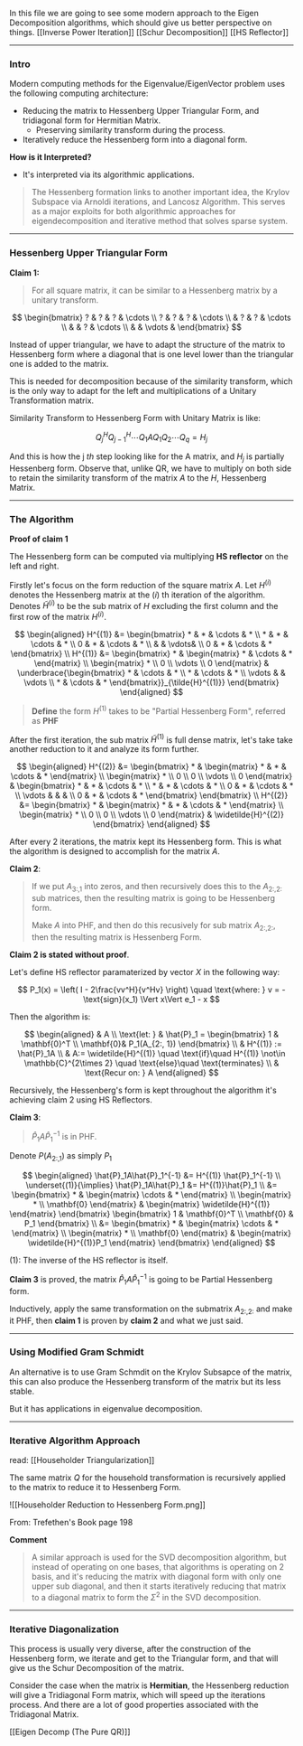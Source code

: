 In this file we are going to see some modern approach to the Eigen Decomposition algorithms, which should give us better perspective on things. 
[[Inverse Power Iteration]]
[[Schur Decomposition]] 
[[HS Reflector]]

---

### **Intro**


Modern computing methods for the Eigenvalue/EigenVector problem uses the following computing architecture: 

* Reducing the matrix to Hessenberg Upper Triangular Form, and tridiagonal form for Hermitian Matrix. 
	* Preserving similarity transform during the process. 
* Iteratively reduce the Hessenberg form into a diagonal form. 

**How is it Interpreted?**

* It's interpreted via its algorithmic applications. 

> The Hessenberg formation links to another important idea, the Krylov Subspace via Arnoldi iterations, and Lancosz Algorithm.
> This serves as a major exploits for both algorithmic approaches for eigendecomposition and iterative method that solves sparse system. 


---

### **Hessenberg Upper Triangular Form**

**Claim 1:** 
> For all square matrix, it can be similar to a Hessenberg matrix by a unitary transform. 

$$
\begin{bmatrix}
	? & ? & ? & \cdots
	\\
	? & ? & ? & \cdots 
	\\
	  & ? & ? & \cdots
	\\
 	  &   & ? & \cdots
	\\
	  &   &  \vdots &
\end{bmatrix}
$$

Instead of upper triangular, we have to adapt the structure of the matrix to Hessenberg form where a diagonal that is one level lower than the triangular one is added to the matrix. 

This is needed for decomposition because of the similarity transform, which is the only way to adapt for the left and multiplications of a Unitary Transformation matrix. 

Similarity Transform to Hessenberg Form with Unitary Matrix is like: 

$$
Q_j^HQ_{j - 1}^H \cdots Q_1A Q_1Q_2\cdots Q_q = H_j
$$

And this is how the j $th$ step looking like for the A matrix, and $H_j$ is partially Hessenberg form. Observe that, unlike QR, we have to multiply on both side to retain the similarity transform of the matrix $A$ to the $H$, Hessenberg Matrix. 

---
### **The Algorithm**

**Proof of claim 1**

The Hessenberg form can be computed via multiplying **HS reflector** on the left and right. 

Firstly let's focus on the form reduction of the square matrix $A$. Let $H^{(i)}$ denotes the Hessenberg matrix at the $(i)$ th iteration of the algorithm. Denotes $\tilde{H}^{(i)}$ to be the sub matrix of $H$ excluding the first column and the first row of the matrix $H^{(i)}$. 

$$
\begin{aligned}
	H^{(1)} &= \begin{bmatrix}
		* & * & \cdots & *
		\\
		* & * & \cdots & *
		\\
		0 & * & \cdots & *
		\\
		& & \vdots& 
		\\
		0 & * & \cdots & *
	\end{bmatrix}
	\\
	H^{(1)} &= \begin{bmatrix}
		* & \begin{matrix}
			* & \cdots & * 
		\end{matrix}
		\\
		\begin{matrix}
			* \\ 0 \\ \vdots \\ 0
		\end{matrix}
		&
		\underbrace{\begin{bmatrix}
			* & \cdots & *
			\\
			* & \cdots & *
			\\
			\vdots & & \vdots
			\\
			*  & \cdots & *
		\end{bmatrix}}_{\tilde{H}^{(1)}}
	\end{bmatrix}
\end{aligned}
$$

> **Define** the form $H^{(1)}$ takes to be "Partial Hessenberg Form", referred as **PHF**

After the first iteration, the sub matrix $\tilde{H}^{(1)}$ is full dense matrix, let's take take another reduction to it and analyze its form further. 

$$
\begin{aligned}
	H^{(2)} &= 
		\begin{bmatrix}
			* & \begin{matrix}
				* & * & \cdots & * 
			\end{matrix}
			\\
			\begin{matrix}
				* \\ 0 \\ 0 \\ \vdots \\ 0
			\end{matrix}
			&
			\begin{bmatrix}
				* & * & \cdots & *
				\\
				* & * & \cdots & *
				\\
				0 & * & \cdots & * 
				\\
				\vdots & & & 
				\\
				0  & * & \cdots & *
			\end{bmatrix}
		\end{bmatrix}
	\\
	H^{(2)} &= 
	\begin{bmatrix}
			* & \begin{matrix}
				* & * & \cdots & * 
			\end{matrix}
			\\
			\begin{matrix}
				* \\ 0 \\ 0 \\ \vdots \\ 0
			\end{matrix}
			&
			\widetilde{H}^{(2)}
		\end{bmatrix}
\end{aligned}
$$

After every 2 iterations, the matrix kept its Hessenberg form. This is what the algorithm is designed to accomplish for the matrix $A$. 

**Claim 2**: 
> If we put $A_{3:, 1}$ into zeros, and then recursively does this to the $A_{2:, 2:}$ sub matrices, then the resulting matrix is going to be Hessenberg form. 
> 
> Make $A$ into PHF, and then do this recusively for sub matrix $A_{2:, 2:}$, then the resulting matrix is Hessenberg Form. 

**Claim 2 is stated without proof**. 

Let's define HS reflector paramaterized by vector $X$ in the following way:

$$
P_1(x) = \left(
	I - 2\frac{vv^H}{v^Hv}
\right) \quad \text{where: } v = -\text{sign}(x_1) \Vert x\Vert e_1 - x
$$

Then the algorithm is: 

$$
\begin{aligned}
	& A
	\\ 
	\text{let: } & \hat{P}_1 = 
	\begin{bmatrix}
		1 & \mathbf{0}^T
		\\
		\mathbf{0}& P_1(A_{2:, 1})
	\end{bmatrix}
	\\
	& H^{(1)} := \hat{P}_1A 
	\\
	& A:= \widetilde{H}^{(1)} \quad \text{if}\quad H^{(1)} \not\in \mathbb{C}^{2\times 2} \quad \text{else}\quad \text{terminates}
	\\
	& \text{Recur on: } A 
\end{aligned}
$$

Recursively, the Hessenberg's form is kept throughout the algorithm it's achieving claim 2 using HS Reflectors. 

**Claim 3**: 

> $\widehat{P}_1A\widehat{P}_1^{-1}$ is in PHF. 

Denote $P(A_{2:, 1})$ as simply $P_1$

$$ 
\begin{aligned}
	\hat{P}_1A\hat{P}_1^{-1} &= H^{(1)} \hat{P}_1^{-1}
	\\
	\underset{(1)}{\implies}
	\hat{P}_1A\hat{P}_1 &= H^{(1)}\hat{P}_1
	\\
	&= 
	\begin{bmatrix}
		* & \begin{matrix}
			\cdots & * 
		\end{matrix}
		\\
		\begin{matrix}
			* \\ \mathbf{0}
		\end{matrix}
		& \begin{matrix}
			\widetilde{H}^{(1)}
		\end{matrix}
	\end{bmatrix}
	\begin{bmatrix}
		1 & \mathbf{0}^T
		\\
		\mathbf{0} & P_1
	\end{bmatrix}
	\\
	&= 
	\begin{bmatrix}
		* & \begin{matrix}
			\cdots & * 
		\end{matrix}
		\\
		\begin{matrix}
			* \\ \mathbf{0}
		\end{matrix}
		& \begin{matrix}
			\widetilde{H}^{(1)}P_1
		\end{matrix}
	\end{bmatrix}
\end{aligned} 
$$

(1): The inverse of the HS reflector is itself. 

**Claim 3** is proved, the matrix $\hat{P}_1A\hat{P}_1^{-1}$ is going to be Partial Hessenberg form. 

Inductively, apply the same transformation on the submatrix $A_{2: , 2:}$ and make it PHF, then **claim 1** is proven by **claim 2** and what we just said. 

---
### **Using Modified Gram Schmidt** 

An alternative is to use Gram Schmdit on the Krylov Subsapce of the matrix, this can also produce the Hessenberg transform of the matrix but its less stable. 

But it has applications in eigenvalue decomposition. 


---
### **Iterative Algorithm Approach**

read: [[Householder Triangularization]]

The same matrix $Q$ for the household transformation is recursively applied to the matrix to reduce it to Hessenberg Form. 

![[Householder Reduction to Hessenberg Form.png]]

From: Trefethen's Book page 198

**Comment**

> A similar approach is used for the SVD decomposition algorithm, but instead of operating on one bases, that algorithms is operating on 2 basis, and it's reducing the matrix with diagonal form with only one upper sub diagonal, and then it starts iteratively reducing that matrix to a diagonal matrix to form the $\Sigma^2$ in the SVD decomposition. 

---
### **Iterative Diagonalization**

This process is usually very diverse, after the construction of the Hessenberg form, we iterate and get to the Triangular form, and that will give us the Schur Decomposition of the matrix. 

Consider the case when the matrix is **Hermitian**, the Hessenberg reduction will give a Tridiagonal Form matrix, which will speed up the iterations process. And there are a lot of good properties associated with the Tridiagonal Matrix. 



[[Eigen Decomp (The Pure QR)]]